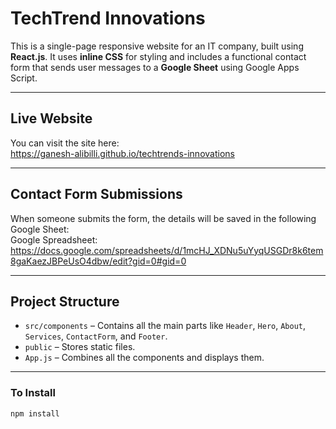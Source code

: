 # TechTrend Innovations 

This is a single-page responsive website for an IT company, built using **React.js**. 
It uses **inline CSS** for styling and includes a functional contact form that sends user messages to a **Google Sheet** using Google Apps Script.

---

## Live Website

You can visit the site here:  
 https://ganesh-alibilli.github.io/techtrends-innovations

---

## Contact Form Submissions

When someone submits the form, the details will be saved in the following Google Sheet:  
Google Spreadsheet: https://docs.google.com/spreadsheets/d/1mcHJ_XDNu5uYyqUSGDr8k6tem8gaKaezJBPeUsO4dbw/edit?gid=0#gid=0

---

## Project Structure

- `src/components` – Contains all the main parts like `Header`, `Hero`, `About`, `Services`, `ContactForm`, and `Footer`.
- `public` – Stores static files.
- `App.js` – Combines all the components and displays them.

---


### To Install

```bash
npm install
